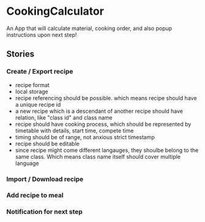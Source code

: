 # CookingCalculator
 An App that will calculate material, cooking order, and also popup instructions upon next step!

## Stories
### Create / Export recipe
- recipe format
- local storage
- recipe referencing should be possible. which means recipe should have a unique recipe id
- a new recipe which is a descendant of another recipe should have relation, like "class id" and class name
- recipe should have cooking process, which should be represented by timetable with details, start time, compete time
- timing should be of range, not anxious strict timestamp
- recipe should be editable
- since recipe might come different langauges, they shoulbe belong to the same class. Which means class name itself should cover multiple language

### Import / Download recipe

### Add recipe to meal

### Notification for next step
